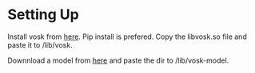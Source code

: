 # Setting Up
 
Install vosk from [here](https://alphacephei.com/vosk/install#ios-build). Pip install is prefered. 
Copy the libvosk.so file and paste it to /lib/vosk.

Downnload a model from [here](https://alphacephei.com/vosk/models) and paste the dir to /lib/vosk-model.


